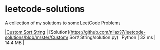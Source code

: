# leetcode-solutions
A collection of my solutions to some LeetCode Problems


|[Custom Sort String](https://leetcode.com/problems/custom-sort-string/) | [Solution](https://github.com/nilax97/leetcode-solutions/blob/master/Custom\ Sort\ String/solution.py) | Python | 32 ms | 14.4 MB |